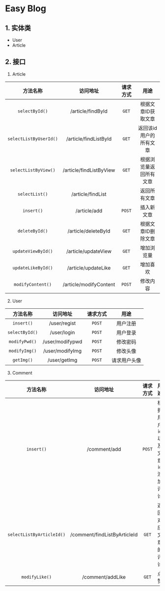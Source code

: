 # Easy Blog

## 1. 实体类

- User
- Article

## 2. 接口

1. Article

|       方法名称       |        访问地址        |        请求方式        |          用途          |
| :------------------: | :--------------------: | :--------------------: | :--------------------: |
|  `selectById()`   |  /article/findById  |  `GET`  |  根据文章ID获取文章  |
| `selectListByUserId()` |   /article/findListById    |   `GET`   | 返回该id用户的所有文章 |
| `selectListByView()` |  /article/findListByView  |  `GET`  | 根据浏览量返回所有文章 |
|    `selectList()`    |   /article/findList    |       |      返回所有文章      |
|      `insert()`      |      /article/add      |      `POST`      |       插入新文章       |
|  `deleteById()` | /article/deleteById | `GET` |  根据文章ID删除文章  |
|  `updateViewById()`  |  /article/updateView   | `GET` |       增加浏览量       |
|  `updateLikeById()`  |  /article/updateLike   | `GET` |       增加喜欢       |
| `modifyContent()` | /article/modifyContent | `POST` | 修改内容 |

2. User

|    方法名称    |    访问地址     | 请求方式 |     用途     |
| :------------: | :-------------: | :------: | :----------: |
|   `insert()`   |  /user/regist   |  `POST`  |   用户注册   |
| `selectById()` |   /user/login   |  `POST`  |   用户登录   |
| `modifyPwd()`  | /user/modifypwd |  `POST`  |   修改密码   |
| `modifyImg()`  | /user/modifyImg |  `POST`  |   修改头像   |
|   `getImg()`   |  /user/getImg   |  `POST`  | 请求用户头像 |

3. Comment

|         方法名称          |           访问地址           | 请求方式 |             用途             |
| :-----------------------: | :--------------------------: | :------: | :--------------------------: |
|        `insert()`         |         /comment/add         |  `POST`  | 根据用户id以及文章id添加评论 |
| `selectListByArticleId()` | /comment/findListByArticleId |  `GET`   |      返回对应文章的评论      |
|      `modifyLike()`       |       /comment/addLike       |  `GET`   |             点赞             |

